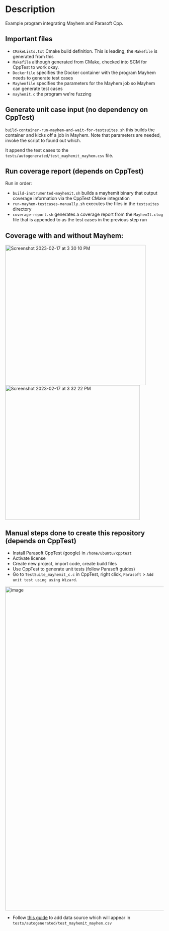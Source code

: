 # Description

Example program integrating Mayhem and Parasoft Cpp. 

## Important files

- `CMakeLists.txt` Cmake build definition. This is leading, the `Makefile` is generated from this
- `Makefile` although generated from CMake, checked into SCM for CppTest to work okay.
- `Dockerfile` specifies the Docker container with the program Mayhem needs to generate test cases
- `Mayhemfile` specifies the parameters for the Mayhem job so Mayhem can generate test cases
- `mayhemit.c` the program we're fuzzing

## Generate unit case input (no dependency on CppTest)
`build-container-run-mayhem-and-wait-for-testsuites.sh` this builds the container and kicks off a job in Mayhem. Note that parameters are needed, invoke the script to found out which.

It append the test cases to the `tests/autogenerated/test_mayhemit_mayhem.csv` file.

## Run coverage report (depends on CppTest)
Run in order:
  - `build-instrumented-mayhemit.sh` builds a mayhemit binary that output coverage information via the CppTest CMake integration
  - `run-mayhem-testcases-manually.sh` executes the files in the `testsuites` directory
  - `coverage-report.sh` generates a coverage report from the `MayhemIt.clog` file that is appended to as the test cases in the previous step run

## Coverage with and without Mayhem:
<img width="446" alt="Screenshot 2023-02-17 at 3 30 10 PM" src="https://user-images.githubusercontent.com/726645/219816491-4d019833-fd24-4b67-9a32-7baf11189f79.png">
<img width="428" alt="Screenshot 2023-02-17 at 3 32 22 PM" src="https://user-images.githubusercontent.com/726645/219816501-08d79071-11ea-4e10-b3ae-0a7e54efe429.png">

## Manual steps done to create this repository (depends on CppTest)
- Install Parasoft CppTest (google) in `/home/ubuntu/cpptest`
- Activate license
- Create new project, import code, create build files
- Use CppTest to generate unit tests (follow Parasoft guides)
- Go to `TestSuite_mayhemit_c.c` in CppTest, right click, `Parasoft` > `Add unit test using using Wizard`.
<img width="1030" alt="image" src="https://user-images.githubusercontent.com/726645/219814297-3e4ccc2f-ac9a-4e4c-8f34-91d35a54f77b.png">

- Follow [this guide](https://docs.parasoft.com/display/CPPTESTPROEC20222/Exercise+12+-+Using+Data+Sources+in+Unit+Tests) to add data source which will appear in `tests/autogenerated/test_mayhemit_mayhem.csv`

